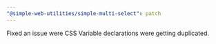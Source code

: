 ```yaml
---
"@simple-web-utilities/simple-multi-select": patch
---
```


Fixed an issue were CSS Variable declarations were getting duplicated.
